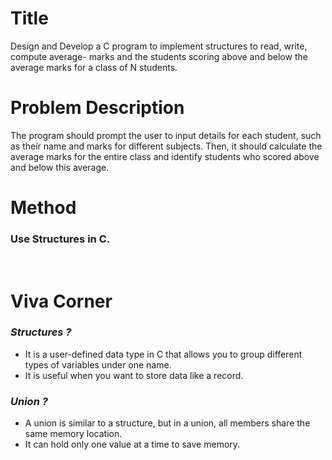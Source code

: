 # Title
Design and Develop a C program to implement structures to read, write, compute average- marks and the students scoring above and below the average marks for a class of N students.
# Problem Description
The program should prompt the user to input details for each student, such as their name and marks for different subjects. Then, it should calculate the average marks for the entire class and identify students who scored above and below this average. 
# Method
### Use Structures in C. 

<br>

# **Viva Corner**

### *Structures ?*
- It is a user-defined data type in C that allows you to group different types of variables under one name.
- It is useful when you want to store data like a record.

### *Union ?*
- A union is similar to a structure, but in a union, all members share the same memory location.
- It can hold only one value at a time to save memory.



